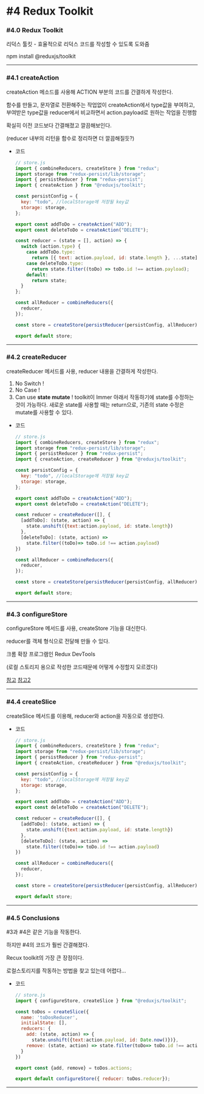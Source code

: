 # #4 Redux Toolkit

### #4.0 **Redux Toolkit**

리덕스 툴킷 - 효율적으로 리덕스 코드를 작성할 수 있도록 도와줌

npm install @reduxjs/toolkit

***

### #4.1 **createAction**

createAction 메소드를 사용해 ACTION 부분의 코드를 간결하게 작성한다.

함수를 만들고, 문자열로 전환해주는 작업없이 createAction에서 type값을 부여하고, 부여받은 type값을 reducer에서 비교하면서 action.payload로 원하는 작업을 진행함

확실히 이전 코드보다 간결해졌고 깔끔해보인다.

(reducer 내부의 리턴을 함수로 정리하면 더 깔끔해질듯?)

*   코드

    ```jsx
    // store.js
    import { combineReducers, createStore } from "redux";
    import storage from "redux-persist/lib/storage";
    import { persistReducer } from "redux-persist";
    import { createAction } from "@reduxjs/toolkit";

    const persistConfig = {
      key: "todo", //localStorage에 저장될 key값
      storage: storage,
    };

    export const addToDo = createAction("ADD");
    export const deleteToDo = createAction("DELETE");

    const reducer = (state = [], action) => {
      switch (action.type) {
        case addToDo.type:
          return [{ text: action.payload, id: state.length }, ...state];
        case deleteToDo.type:
          return state.filter((toDo) => toDo.id !== action.payload);
        default:
          return state;
      }
    };

    const allReducer = combineReducers({
      reducer,
    });

    const store = createStore(persistReducer(persistConfig, allReducer));

    export default store;
    ```

***

### #4.2 **createReducer**

createReducer 메서드를 사용, reducer 내용을 간결하게 작성한다.

1. No Switch !
2. No Case !
3. Can use **state mutate** ! toolkit이 Immer 아래서 작동하기에 state를 수정하는 것이 가능하다. 새로운 state를 사용할 때는 return으로, 기존의 state 수정은 mutate를 사용할 수 있다.

*   코드

    ```jsx
    // store.js
    import { combineReducers, createStore } from "redux";
    import storage from "redux-persist/lib/storage";
    import { persistReducer } from "redux-persist";
    import { createAction, createReducer } from "@reduxjs/toolkit";

    const persistConfig = {
      key: "todo", //localStorage에 저장될 key값
      storage: storage,
    };

    export const addToDo = createAction("ADD");
    export const deleteToDo = createAction("DELETE");

    const reducer = createReducer([], {
      [addToDo]: (state, action) => {
        state.unshift({text:action.payload, id: state.length})
      },
      [deleteToDo]: (state, action) => 
        state.filter((toDo)=> toDo.id !== action.payload)
    })

    const allReducer = combineReducers({
      reducer,
    });

    const store = createStore(persistReducer(persistConfig, allReducer));

    export default store;
    ```

***

### #4.3 **configureStore**

configureStore 메서드를 사용, createStore 기능을 대신한다.

reducer를 객체 형식으로 전달해 만들 수 있다.

크롬 확장 프로그램인 Redux DevTools

(로컬 스토리지 용으로 작성한 코드때문에 어떻게 수정할지 모르겠다)

[참고](https://www.notion.so/7822efed8f414237b709fbddc246303e?pvs=21) [참고2](https://redux-toolkit.js.org/api/configureStore)

***

### #4.4 **createSlice**

createSlice 메서드를 이용해, reducer와 action을 자동으로 생성한다.

*   코드

    ```jsx
    // store.js
    import { combineReducers, createStore } from "redux";
    import storage from "redux-persist/lib/storage";
    import { persistReducer } from "redux-persist";
    import { createAction, createReducer } from "@reduxjs/toolkit";

    const persistConfig = {
      key: "todo", //localStorage에 저장될 key값
      storage: storage,
    };

    export const addToDo = createAction("ADD");
    export const deleteToDo = createAction("DELETE");

    const reducer = createReducer([], {
      [addToDo]: (state, action) => {
        state.unshift({text:action.payload, id: state.length})
      },
      [deleteToDo]: (state, action) => 
        state.filter((toDo)=> toDo.id !== action.payload)
    })

    const allReducer = combineReducers({
      reducer,
    });

    const store = createStore(persistReducer(persistConfig, allReducer));

    export default store;
    ```

***

### #4.5 **Conclusions**

\#3과 #4은 같은 기능을 작동한다.

하지만 #4의 코드가 훨씬 간결해졌다.

Recux toolkit의 가장 큰 장점이다.

로컬스토리지를 작동하는 방법을 찾고 있는데 어렵다…

*   코드

    ```jsx
    // store.js
    import { configureStore, createSlice } from "@reduxjs/toolkit";

    const toDos = createSlice({
      name: 'toDosReducer',
      initialState: [],
      reducers: {
        add: (state, action) => {
          state.unshift({text:action.payload, id: Date.now()})},
        remove: (state, action) => state.filter(toDo=> toDo.id !== action.payload)
      }
    })

    export const {add, remove} = toDos.actions;

    export default configureStore({ reducer: toDos.reducer});
    ```

***
